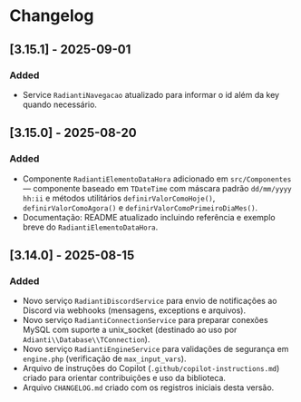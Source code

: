 # Changelog

## [3.15.1] - 2025-09-01

### Added

- Service `RadiantiNavegacao` atualizado para informar o id além da key quando necessário.

## [3.15.0] - 2025-08-20

### Added

- Componente `RadiantiElementoDataHora` adicionado em `src/Componentes` — componente baseado em `TDateTime` com máscara padrão `dd/mm/yyyy hh:ii` e métodos utilitários `definirValorComoHoje()`, `definirValorComoAgora()` e `definirValorComoPrimeiroDiaMes()`.
- Documentação: README atualizado incluindo referência e exemplo breve do `RadiantiElementoDataHora`.

## [3.14.0] - 2025-08-15

### Added

- Novo serviço `RadiantiDiscordService` para envio de notificações ao Discord via webhooks (mensagens, exceptions e arquivos).
- Novo serviço `RadiantiConnectionService` para preparar conexões MySQL com suporte a unix_socket (destinado ao uso por `Adianti\\Database\\TConnection`).
- Novo serviço `RadiantiEngineService` para validações de segurança em `engine.php` (verificação de `max_input_vars`).
- Arquivo de instruções do Copilot (`.github/copilot-instructions.md`) criado para orientar contribuições e uso da biblioteca.
- Arquivo `CHANGELOG.md` criado com os registros iniciais desta versão.

